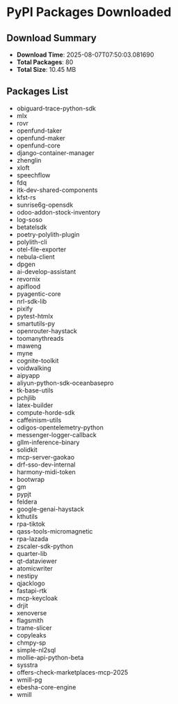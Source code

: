 # PyPI Packages Downloaded

## Download Summary
- **Download Time**: 2025-08-07T07:50:03.081690
- **Total Packages**: 80
- **Total Size**: 10.45 MB

## Packages List
- obiguard-trace-python-sdk
- mlx
- rovr
- openfund-taker
- openfund-maker
- openfund-core
- django-container-manager
- zhenglin
- xloft
- speechflow
- fdq
- itk-dev-shared-components
- kfst-rs
- sunrise6g-opensdk
- odoo-addon-stock-inventory
- log-soso
- betatelsdk
- poetry-polylith-plugin
- polylith-cli
- otel-file-exporter
- nebula-client
- dpgen
- ai-develop-assistant
- revornix
- apiflood
- pyagentic-core
- nrl-sdk-lib
- pixify
- pytest-htmlx
- smartutils-py
- openrouter-haystack
- toomanythreads
- maweng
- myne
- cognite-toolkit
- voidwalking
- aipyapp
- aliyun-python-sdk-oceanbasepro
- tk-base-utils
- pchjlib
- latex-builder
- compute-horde-sdk
- caffeinism-utils
- odigos-opentelemetry-python
- messenger-logger-callback
- gllm-inference-binary
- solidkit
- mcp-server-gaokao
- drf-sso-dev-internal
- harmony-midi-token
- bootwrap
- gm
- pypjt
- feldera
- google-genai-haystack
- kthutils
- rpa-tiktok
- qass-tools-micromagnetic
- rpa-lazada
- zscaler-sdk-python
- quarter-lib
- qt-dataviewer
- atomicwriter
- nestipy
- qjacklogo
- fastapi-rtk
- mcp-keycloak
- drjit
- xenoverse
- flagsmith
- trame-slicer
- copyleaks
- chmpy-sp
- simple-nl2sql
- mollie-api-python-beta
- sysstra
- offers-check-marketplaces-mcp-2025
- wmill-pg
- ebesha-core-engine
- wmill
